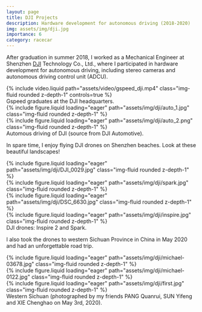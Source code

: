 ```yaml
---
layout: page
title: DJI Projects
description: Hardware development for autonomous driving (2018-2020)
img: assets/img/dji.jpg
importance: 6
category: racecar
---
```


After graduation in summer 2018, I worked as a Mechanical Engineer at Shenzhen [DJI](https://www.dji.com/) Technology Co., Ltd., where I participated in hardware development for autonomous driving, including stereo cameras and autonomous driving control unit (ADCU). 

<div class="row">
    <div class="col-sm mt-3 mt-md-0">
        {% include video.liquid path="assets/video/gspeed_dji.mp4" class="img-fluid rounded z-depth-1" controls=true %}
    </div>
</div>
<div class="caption">
    Gspeed graduates at the DJI headquarters.
</div>

<div class="row">
    <div class="col-sm mt-3 mt-md-0">
        {% include figure.liquid loading="eager" path="assets/img/dji/auto_1.jpg" class="img-fluid rounded z-depth-1" %}
    </div>
    <div class="col-sm mt-3 mt-md-0">
        {% include figure.liquid loading="eager" path="assets/img/dji/auto_2.png" class="img-fluid rounded z-depth-1" %}
    </div>
</div>
<div class="caption">
    Automous driving of DJI (source from DJI Automotive).
</div>

In spare time, I enjoy flying DJI drones on Shenzhen beaches. Look at these beautiful landscapes!

<div class="row">
    <div class="col-sm mt-3 mt-md-0">
        {% include figure.liquid loading="eager" path="assets/img/dji/DJI_0029.jpg" class="img-fluid rounded z-depth-1" %}
    </div>
    <div class="col-sm mt-3 mt-md-0">
        {% include figure.liquid loading="eager" path="assets/img/dji/spark.jpg" class="img-fluid rounded z-depth-1" %}
    </div>
    <div class="col-sm mt-3 mt-md-0">
        {% include figure.liquid loading="eager" path="assets/img/dji/DSC_6630.jpg" class="img-fluid rounded z-depth-1" %}
    </div>
</div>
<div class="row">
    <div class="col-sm mt-3 mt-md-0">
        {% include figure.liquid loading="eager" path="assets/img/dji/inspire.jpg" class="img-fluid rounded z-depth-1" %}
    </div>
</div>
<div class="caption">
    DJI drones: Inspire 2 and Spark.
</div>

I also took the drones to western Sichuan Province in China in May 2020 and had an unforgettable road trip.

<div class="row">
    <div class="col-sm mt-3 mt-md-0">
        {% include figure.liquid loading="eager" path="assets/img/dji/michael-03678.jpg" class="img-fluid rounded z-depth-1" %}
    </div>
</div>
<div class="row">
    <div class="col-sm mt-3 mt-md-0">
        {% include figure.liquid loading="eager" path="assets/img/dji/michael-0122.jpg" class="img-fluid rounded z-depth-1" %}
    </div>
    <div class="col-sm mt-3 mt-md-0">
        {% include figure.liquid loading="eager" path="assets/img/dji/first.jpg" class="img-fluid rounded z-depth-1" %}
    </div>
</div>
<div class="caption">
    Western Sichuan (photographed by my friends PANG Quanrui, SUN Yifeng and XIE Chenghao on May 3rd, 2020).
</div>
